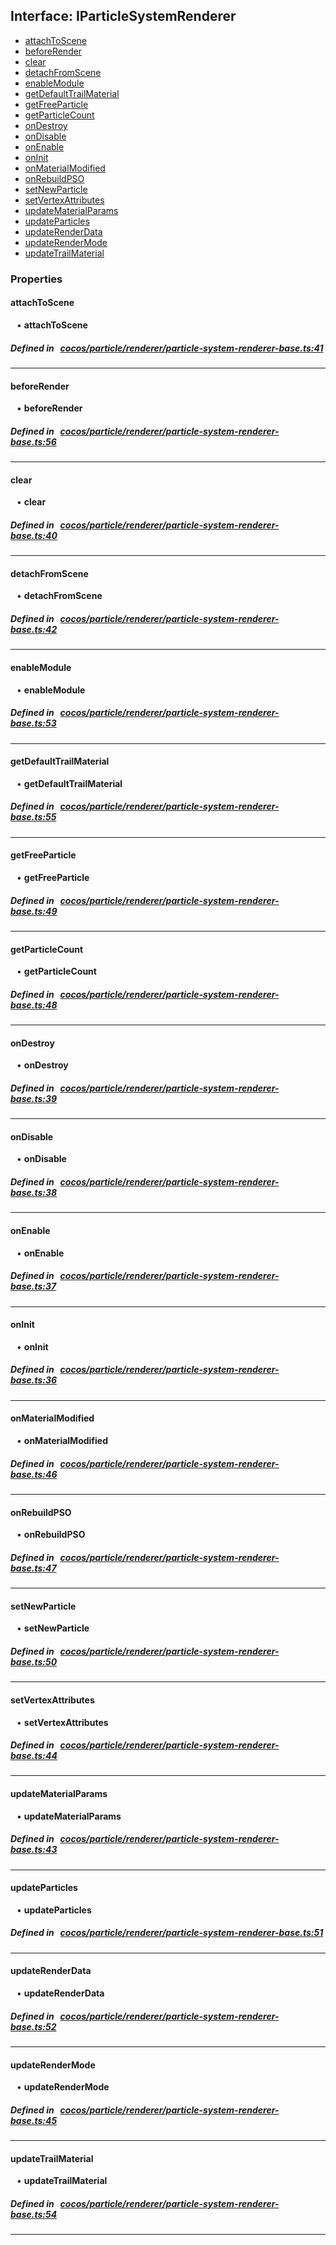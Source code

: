 ## Interface: IParticleSystemRenderer

- [attachToScene](#attachToScene)
- [beforeRender](#beforeRender)
- [clear](#clear)
- [detachFromScene](#detachFromScene)
- [enableModule](#enableModule)
- [getDefaultTrailMaterial](#getDefaultTrailMaterial)
- [getFreeParticle](#getFreeParticle)
- [getParticleCount](#getParticleCount)
- [onDestroy](#onDestroy)
- [onDisable](#onDisable)
- [onEnable](#onEnable)
- [onInit](#onInit)
- [onMaterialModified](#onMaterialModified)
- [onRebuildPSO](#onRebuildPSO)
- [setNewParticle](#setNewParticle)
- [setVertexAttributes](#setVertexAttributes)
- [updateMaterialParams](#updateMaterialParams)
- [updateParticles](#updateParticles)
- [updateRenderData](#updateRenderData)
- [updateRenderMode](#updateRenderMode)
- [updateTrailMaterial](#updateTrailMaterial)

### Properties

#### attachToScene

<div style="margin-left: 10px;">


• **attachToScene**

</div>

##### Defined in &nbsp;   [cocos/particle/renderer/particle-system-renderer-base.ts:41](https://github.com/cocos-creator/engine/blob/c7bf6b8a9/cocos/particle/renderer/particle-system-renderer-base.ts#L41)&nbsp;
___
#### beforeRender

<div style="margin-left: 10px;">


• **beforeRender**

</div>

##### Defined in &nbsp;   [cocos/particle/renderer/particle-system-renderer-base.ts:56](https://github.com/cocos-creator/engine/blob/c7bf6b8a9/cocos/particle/renderer/particle-system-renderer-base.ts#L56)&nbsp;
___
#### clear

<div style="margin-left: 10px;">


• **clear**

</div>

##### Defined in &nbsp;   [cocos/particle/renderer/particle-system-renderer-base.ts:40](https://github.com/cocos-creator/engine/blob/c7bf6b8a9/cocos/particle/renderer/particle-system-renderer-base.ts#L40)&nbsp;
___
#### detachFromScene

<div style="margin-left: 10px;">


• **detachFromScene**

</div>

##### Defined in &nbsp;   [cocos/particle/renderer/particle-system-renderer-base.ts:42](https://github.com/cocos-creator/engine/blob/c7bf6b8a9/cocos/particle/renderer/particle-system-renderer-base.ts#L42)&nbsp;
___
#### enableModule

<div style="margin-left: 10px;">


• **enableModule**

</div>

##### Defined in &nbsp;   [cocos/particle/renderer/particle-system-renderer-base.ts:53](https://github.com/cocos-creator/engine/blob/c7bf6b8a9/cocos/particle/renderer/particle-system-renderer-base.ts#L53)&nbsp;
___
#### getDefaultTrailMaterial

<div style="margin-left: 10px;">


• **getDefaultTrailMaterial**

</div>

##### Defined in &nbsp;   [cocos/particle/renderer/particle-system-renderer-base.ts:55](https://github.com/cocos-creator/engine/blob/c7bf6b8a9/cocos/particle/renderer/particle-system-renderer-base.ts#L55)&nbsp;
___
#### getFreeParticle

<div style="margin-left: 10px;">


• **getFreeParticle**

</div>

##### Defined in &nbsp;   [cocos/particle/renderer/particle-system-renderer-base.ts:49](https://github.com/cocos-creator/engine/blob/c7bf6b8a9/cocos/particle/renderer/particle-system-renderer-base.ts#L49)&nbsp;
___
#### getParticleCount

<div style="margin-left: 10px;">


• **getParticleCount**

</div>

##### Defined in &nbsp;   [cocos/particle/renderer/particle-system-renderer-base.ts:48](https://github.com/cocos-creator/engine/blob/c7bf6b8a9/cocos/particle/renderer/particle-system-renderer-base.ts#L48)&nbsp;
___
#### onDestroy

<div style="margin-left: 10px;">


• **onDestroy**

</div>

##### Defined in &nbsp;   [cocos/particle/renderer/particle-system-renderer-base.ts:39](https://github.com/cocos-creator/engine/blob/c7bf6b8a9/cocos/particle/renderer/particle-system-renderer-base.ts#L39)&nbsp;
___
#### onDisable

<div style="margin-left: 10px;">


• **onDisable**

</div>

##### Defined in &nbsp;   [cocos/particle/renderer/particle-system-renderer-base.ts:38](https://github.com/cocos-creator/engine/blob/c7bf6b8a9/cocos/particle/renderer/particle-system-renderer-base.ts#L38)&nbsp;
___
#### onEnable

<div style="margin-left: 10px;">


• **onEnable**

</div>

##### Defined in &nbsp;   [cocos/particle/renderer/particle-system-renderer-base.ts:37](https://github.com/cocos-creator/engine/blob/c7bf6b8a9/cocos/particle/renderer/particle-system-renderer-base.ts#L37)&nbsp;
___
#### onInit

<div style="margin-left: 10px;">


• **onInit**

</div>

##### Defined in &nbsp;   [cocos/particle/renderer/particle-system-renderer-base.ts:36](https://github.com/cocos-creator/engine/blob/c7bf6b8a9/cocos/particle/renderer/particle-system-renderer-base.ts#L36)&nbsp;
___
#### onMaterialModified

<div style="margin-left: 10px;">


• **onMaterialModified**

</div>

##### Defined in &nbsp;   [cocos/particle/renderer/particle-system-renderer-base.ts:46](https://github.com/cocos-creator/engine/blob/c7bf6b8a9/cocos/particle/renderer/particle-system-renderer-base.ts#L46)&nbsp;
___
#### onRebuildPSO

<div style="margin-left: 10px;">


• **onRebuildPSO**

</div>

##### Defined in &nbsp;   [cocos/particle/renderer/particle-system-renderer-base.ts:47](https://github.com/cocos-creator/engine/blob/c7bf6b8a9/cocos/particle/renderer/particle-system-renderer-base.ts#L47)&nbsp;
___
#### setNewParticle

<div style="margin-left: 10px;">


• **setNewParticle**

</div>

##### Defined in &nbsp;   [cocos/particle/renderer/particle-system-renderer-base.ts:50](https://github.com/cocos-creator/engine/blob/c7bf6b8a9/cocos/particle/renderer/particle-system-renderer-base.ts#L50)&nbsp;
___
#### setVertexAttributes

<div style="margin-left: 10px;">


• **setVertexAttributes**

</div>

##### Defined in &nbsp;   [cocos/particle/renderer/particle-system-renderer-base.ts:44](https://github.com/cocos-creator/engine/blob/c7bf6b8a9/cocos/particle/renderer/particle-system-renderer-base.ts#L44)&nbsp;
___
#### updateMaterialParams

<div style="margin-left: 10px;">


• **updateMaterialParams**

</div>

##### Defined in &nbsp;   [cocos/particle/renderer/particle-system-renderer-base.ts:43](https://github.com/cocos-creator/engine/blob/c7bf6b8a9/cocos/particle/renderer/particle-system-renderer-base.ts#L43)&nbsp;
___
#### updateParticles

<div style="margin-left: 10px;">


• **updateParticles**

</div>

##### Defined in &nbsp;   [cocos/particle/renderer/particle-system-renderer-base.ts:51](https://github.com/cocos-creator/engine/blob/c7bf6b8a9/cocos/particle/renderer/particle-system-renderer-base.ts#L51)&nbsp;
___
#### updateRenderData

<div style="margin-left: 10px;">


• **updateRenderData**

</div>

##### Defined in &nbsp;   [cocos/particle/renderer/particle-system-renderer-base.ts:52](https://github.com/cocos-creator/engine/blob/c7bf6b8a9/cocos/particle/renderer/particle-system-renderer-base.ts#L52)&nbsp;
___
#### updateRenderMode

<div style="margin-left: 10px;">


• **updateRenderMode**

</div>

##### Defined in &nbsp;   [cocos/particle/renderer/particle-system-renderer-base.ts:45](https://github.com/cocos-creator/engine/blob/c7bf6b8a9/cocos/particle/renderer/particle-system-renderer-base.ts#L45)&nbsp;
___
#### updateTrailMaterial

<div style="margin-left: 10px;">


• **updateTrailMaterial**

</div>

##### Defined in &nbsp;   [cocos/particle/renderer/particle-system-renderer-base.ts:54](https://github.com/cocos-creator/engine/blob/c7bf6b8a9/cocos/particle/renderer/particle-system-renderer-base.ts#L54)&nbsp;
___
